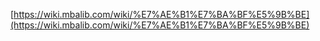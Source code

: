[https://wiki.mbalib.com/wiki/%E7%AE%B1%E7%BA%BF%E5%9B%BE](https://wiki.mbalib.com/wiki/%E7%AE%B1%E7%BA%BF%E5%9B%BE)



